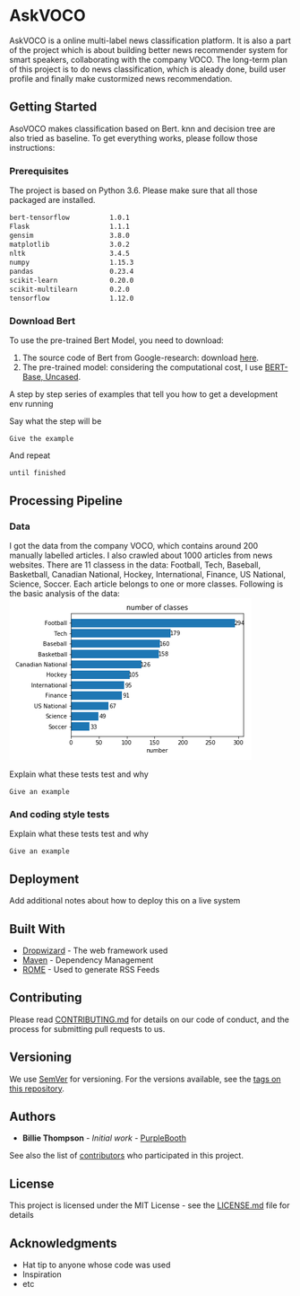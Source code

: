# AskVOCO

AskVOCO is a online multi-label news classification platform. It is also a part of the project which is about building better news recommender system for smart speakers, collaborating with the company VOCO. The long-term plan of this project is to do news classification, which is aleady done, build user profile and finally make custormized news recommendation.

## Getting Started

AsoVOCO makes classification based on Bert. knn and decision tree are also tried as baseline. To get everything works, please follow those instructions:

### Prerequisites

The project is based on Python 3.6. Please make sure that all those packaged are installed.

```
bert-tensorflow          1.0.1
Flask                    1.1.1
gensim                   3.8.0
matplotlib               3.0.2
nltk                     3.4.5
numpy                    1.15.3
pandas                   0.23.4
scikit-learn             0.20.0
scikit-multilearn        0.2.0
tensorflow               1.12.0
```

### Download Bert
To use the pre-trained Bert Model, you need to download:
1. The source code of Bert from Google-research: download [here](https://github.com/google-research/bert.git).
2. The pre-trained model: considering the computational cost, I use [BERT-Base, Uncased](https://storage.googleapis.com/bert_models/2018_10_18/uncased_L-12_H-768_A-12.zip).

A step by step series of examples that tell you how to get a development env running

Say what the step will be

```
Give the example
```

And repeat

```
until finished
```

## Processing Pipeline

### Data
I got the data from the company VOCO, which contains around 200 manually labelled articles. I also crawled about 1000 articles from news websites. There are 11 classess in the data: Football, Tech, Baseball, Basketball, Canadian National, Hockey, International, Finance, US National, Science, Soccer. Each article belongs to one or more classes. Following is the basic analysis of the data:
![alt text](https://github.com/yimeng0701/Voice-recommender-system-for-Smart-Speakers/blob/master/data/EDA/num_classes.png "Logo Title Text 1")

Explain what these tests test and why

```
Give an example
```

### And coding style tests

Explain what these tests test and why

```
Give an example
```

## Deployment

Add additional notes about how to deploy this on a live system

## Built With

* [Dropwizard](http://www.dropwizard.io/1.0.2/docs/) - The web framework used
* [Maven](https://maven.apache.org/) - Dependency Management
* [ROME](https://rometools.github.io/rome/) - Used to generate RSS Feeds

## Contributing

Please read [CONTRIBUTING.md](https://gist.github.com/PurpleBooth/b24679402957c63ec426) for details on our code of conduct, and the process for submitting pull requests to us.

## Versioning

We use [SemVer](http://semver.org/) for versioning. For the versions available, see the [tags on this repository](https://github.com/your/project/tags). 

## Authors

* **Billie Thompson** - *Initial work* - [PurpleBooth](https://github.com/PurpleBooth)

See also the list of [contributors](https://github.com/your/project/contributors) who participated in this project.

## License

This project is licensed under the MIT License - see the [LICENSE.md](LICENSE.md) file for details

## Acknowledgments

* Hat tip to anyone whose code was used
* Inspiration
* etc

